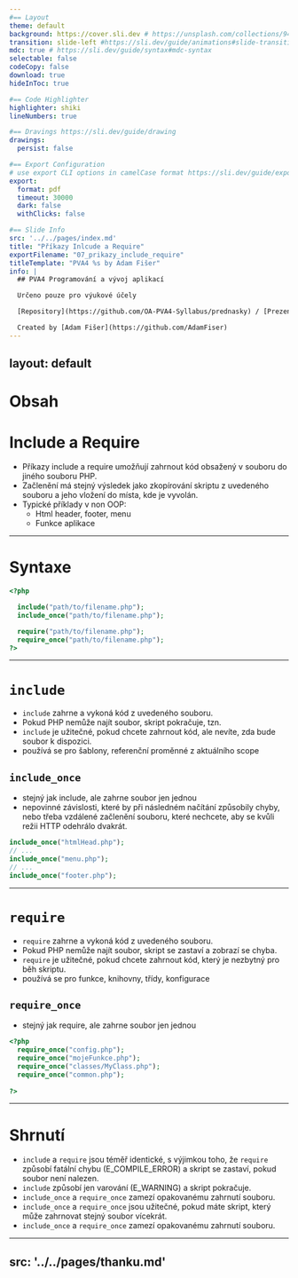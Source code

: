 ```yaml
---
#== Layout
theme: default
background: https://cover.sli.dev # https://unsplash.com/collections/94734566/slidev
transition: slide-left #https://sli.dev/guide/animations#slide-transitions
mdc: true # https://sli.dev/guide/syntax#mdc-syntax
selectable: false
codeCopy: false
download: true
hideInToc: true

#== Code Highlighter
highlighter: shiki
lineNumbers: true

#== Dravings https://sli.dev/guide/drawing
drawings:
  persist: false

#== Export Configuration
# use export CLI options in camelCase format https://sli.dev/guide/exporting.html
export:
  format: pdf
  timeout: 30000
  dark: false
  withClicks: false

#== Slide Info
src: '../../pages/index.md'
title: "Příkazy Inlcude a Require"
exportFilename: "07_prikazy_include_require"
titleTemplate: "PVA4 %s by Adam Fišer"
info: |
  ## PVA4 Programování a vývoj aplikací

  Určeno pouze pro výukové účely

  [Repository](https://github.com/OA-PVA4-Syllabus/prednasky) / [Prezentace](https://oa-pva4-syllabus.github.io/prednasky/)

  Created by [Adam Fišer](https://github.com/AdamFiser)
---
```

layout: default
---

#  Obsah

<Toc :columns="2" minDepth="1" maxDepth="1"></Toc>
---

# Include a Require

- Příkazy include a require umožňují zahrnout kód obsažený v souboru do jiného souboru PHP.
- Začlenění má stejný výsledek jako zkopírování skriptu z uvedeného souboru a jeho vložení do místa, kde je vyvolán.
- Typické příklady v non OOP: 
  - Html header, footer, menu
  - Funkce aplikace





---

# Syntaxe

```php
<?php

  include("path/to/filename.php");
  include_once("path/to/filename.php");

  require("path/to/filename.php");
  require_once("path/to/filename.php");
?>
```

---

# `include`

- `include` zahrne a vykoná kód z uvedeného souboru.
- Pokud PHP nemůže najít soubor, skript pokračuje, tzn.
- `include` je užitečné, pokud chcete zahrnout kód, ale nevíte, zda bude soubor k dispozici.
- používá se pro šablony, referenční proměnné z aktuálního scope

## `include_once`
- stejný jak include, ale zahrne soubor jen jednou
- nepovinné závislosti, které by při následném načítání způsobily chyby, nebo třeba vzdálené začlenění souboru, které nechcete, aby se kvůli režii HTTP odehrálo dvakrát.

```php
include_once("htmlHead.php");
// ...  
include_once("menu.php");
// ...
include_once("footer.php");
```

---

# `require`

- `require` zahrne a vykoná kód z uvedeného souboru.
- Pokud PHP nemůže najít soubor, skript se zastaví a zobrazí se chyba.
- `require` je užitečné, pokud chcete zahrnout kód, který je nezbytný pro běh skriptu.
- používá se pro funkce, knihovny, třídy, konfigurace

## `require_once`
- stejný jak require, ale zahrne soubor jen jednou

```php
<?php
  require_once("config.php");
  require_once("mojeFunkce.php");
  require_once("classes/MyClass.php");
  require_once("common.php");
  
?>
```

---

# Shrnutí

- `include` a `require` jsou téměř identické, s výjimkou toho, že `require` způsobí fatální chybu (E_COMPILE_ERROR) a skript se zastaví, pokud soubor není nalezen.
- `include` způsobí jen varování (E_WARNING) a skript pokračuje.
- `include_once` a `require_once` zamezí opakovanému zahrnutí souboru.
- `include_once` a `require_once` jsou užitečné, pokud máte skript, který může zahrnovat stejný soubor vícekrát.
- `include_once` a `require_once` zamezí opakovanému zahrnutí souboru.

---
src: '../../pages/thanku.md'
---